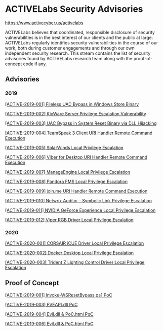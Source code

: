 # ACTIVELabs Security Advisories
https://www.activecyber.us/activelabs

ACTIVELabs believes that coordinated, responsible disclosure of security vulnerabilities is in the best interest of our clients and the public at large. ACTIVELabs regularly identifies security vulnerabilities in the course of our work, both during customer engagements and through our own independent security research. This stream contains the list of security advisories found by ACTIVELabs research team along with the proof-of-concept code if any.

## Advisories
### 2019
[ [ACTIVE-2019-001]  Fileless UAC Bypass in Windows Store Binary ](https://github.com/active-labs/advisories/blob/master/2019/ACTIVE-2019-001.md)

[ [ACTIVE-2019-002]  KioWare Server Privilege Escalation Vulnerability ](https://github.com/active-labs/Advisories/blob/master/2019/ACTIVE-2019-002.md)

[ [ACTIVE-2019-003]  UAC Bypass in System Reset Binary via DLL Hijacking ](https://github.com/active-labs/Advisories/blob/master/2019/ACTIVE-2019-003.md)

[ [ACTIVE-2019-004]  TeamSpeak 3 Client URI Handler Remote Command Execution ](https://github.com/active-labs/Advisories/blob/master/2019/ACTIVE-2019-004.md)

[ [ACTIVE-2019-005]  SolarWinds Local Privilege Escalation ](https://github.com/active-labs/Advisories/blob/master/2019/ACTIVE-2019-005.md)

[ [ACTIVE-2019-006]  Viber for Desktop URI Handler Remote Command Execution ](https://github.com/active-labs/Advisories/blob/master/2019/ACTIVE-2019-006.md)

[ [ACTIVE-2019-007]  ManageEngine Local Privilege Escalation ](https://github.com/active-labs/Advisories/blob/master/2019/ACTIVE-2019-007.md)

[ [ACTIVE-2019-008]  Pandora FMS Local Privilege Escalation ](https://github.com/active-labs/Advisories/blob/master/2019/ACTIVE-2019-008.md)

[ [ACTIVE-2019-009]  join.me URI Handler Remote Command Execution ](https://github.com/active-labs/Advisories/blob/master/2019/ACTIVE-2019-009.md)

[ [ACTIVE-2019-010]  Netwrix Auditor - Symbolic Link Privilege Escalation ](https://github.com/active-labs/Advisories/blob/master/2019/ACTIVE-2019-010.md)

[ [ACTIVE-2019-011]  NVIDIA GeForce Experience Local Privilege Escalation ](https://github.com/active-labs/Advisories/blob/master/2019/ACTIVE-2019-011.md)

[ [ACTIVE-2019-012]  Viper RGB Driver Local Privilege Escalation ](https://github.com/active-labs/Advisories/blob/master/2019/ACTIVE-2019-012.md)

### 2020
[ [ACTIVE-2020-001]  CORSAIR iCUE Driver Local Privilege Escalation ](https://github.com/active-labs/Advisories/blob/master/2020/ACTIVE-2020-001.md)

[ [ACTIVE-2020-002]  Docker Desktop Local Privilege Escalation ](https://github.com/active-labs/Advisories/blob/master/2020/ACTIVE-2020-002.md)

[ [ACTIVE-2020-003]  Trident Z Lighting Control Driver Local Privilege Escalation ](https://github.com/active-labs/Advisories/blob/master/2020/ACTIVE-2020-003.md)

## Proof of Concept
[ [ACTIVE-2019-001]  Invoke-WSResetBypass.ps1 PoC](https://github.com/active-labs/Advisories/blob/master/PoC/ACTIVE-2019-001/Invoke-WSResetBypass.ps1)

[ [ACTIVE-2019-003]  FVEAPI.dll PoC](https://github.com/active-labs/Advisories/tree/master/PoC/ACTIVE-2019-003/FVEAPI)

[ [ACTIVE-2019-004]  Evil.dll & PoC.html PoC](https://github.com/active-labs/Advisories/tree/master/PoC/ACTIVE-2019-004)

[ [ACTIVE-2019-006]  Evil.dll & PoC.html PoC](https://github.com/active-labs/Advisories/tree/master/PoC/ACTIVE-2019-006)
